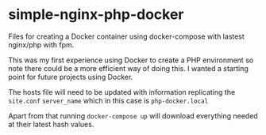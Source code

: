 # simple-nginx-php-docker

Files for creating a Docker container using docker-compose with lastest nginx/php with fpm.

This was my first experience using Docker to create a PHP environment so note there could be a more efficient way of doing this. I wanted a starting point for future projects using Docker.

The hosts file will need to be updated with information replicating the `site.conf` `server_name` which in this case is `php-docker.local`

Apart from that running `docker-compose up` will download everything needed at their latest hash values.
